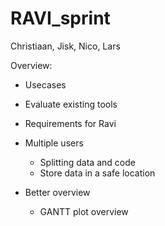 # RAVI_sprint

Christiaan, Jisk, Nico, Lars

Overview:
- Usecases
- Evaluate existing tools
- Requirements for Ravi

- Multiple users
  - Splitting data and code
  - Store data in a safe location
- Better overview
  - GANTT plot overview
